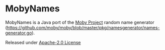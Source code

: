 # MobyNames

MobyNames is a Java port of the [Moby Project](https://github.com/moby/moby) random name generator (https://github.com/moby/moby/blob/master/pkg/namesgenerator/names-generator.go).

Released under [Apache-2.0 License](LICENSE)
